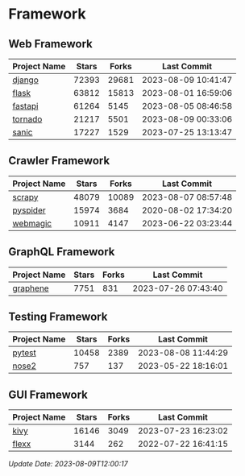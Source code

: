 # Framework

## Web Framework
| Project Name | Stars | Forks | Last Commit |
| ------------ | ----- | ----- | ----------- |
| [django](https://github.com/django/django) | 72393 | 29681 | 2023-08-09 10:41:47 |
| [flask](https://github.com/pallets/flask) | 63812 | 15813 | 2023-08-01 16:59:06 |
| [fastapi](https://github.com/tiangolo/fastapi) | 61264 | 5145 | 2023-08-05 08:46:58 |
| [tornado](https://github.com/tornadoweb/tornado) | 21217 | 5501 | 2023-08-09 00:33:06 |
| [sanic](https://github.com/sanic-org/sanic) | 17227 | 1529 | 2023-07-25 13:13:47 |

## Crawler Framework
| Project Name | Stars | Forks | Last Commit |
| ------------ | ----- | ----- | ----------- |
| [scrapy](https://github.com/scrapy/scrapy) | 48079 | 10089 | 2023-08-07 08:57:48 |
| [pyspider](https://github.com/binux/pyspider) | 15974 | 3684 | 2020-08-02 17:34:20 |
| [webmagic](https://github.com/code4craft/webmagic) | 10911 | 4147 | 2023-06-22 03:23:44 |

## GraphQL Framework
| Project Name | Stars | Forks | Last Commit |
| ------------ | ----- | ----- | ----------- |
| [graphene](https://github.com/graphql-python/graphene) | 7751 | 831 | 2023-07-26 07:43:40 |

## Testing Framework
| Project Name | Stars | Forks | Last Commit |
| ------------ | ----- | ----- | ----------- |
| [pytest](https://github.com/pytest-dev/pytest) | 10458 | 2389 | 2023-08-08 11:44:29 |
| [nose2](https://github.com/nose-devs/nose2) | 757 | 137 | 2023-05-22 18:16:01 |

## GUI Framework
| Project Name | Stars | Forks | Last Commit |
| ------------ | ----- | ----- | ----------- |
| [kivy](https://github.com/kivy/kivy) | 16146 | 3049 | 2023-07-23 16:23:02 |
| [flexx](https://github.com/flexxui/flexx) | 3144 | 262 | 2022-07-22 16:41:15 |

*Update Date: 2023-08-09T12:00:17*